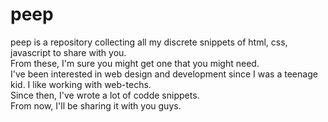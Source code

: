 # peep
peep is a repository collecting all my discrete snippets of html, css, javascript to share with you.</br>
From these, I'm sure you might get one that you might need.</br>
I've been interested in web design and development since I was a teenage kid. I like working with web-techs.</br> 
Since then, I've wrote a lot of codde snippets. </br>
From now, I'll be sharing it with you guys.
